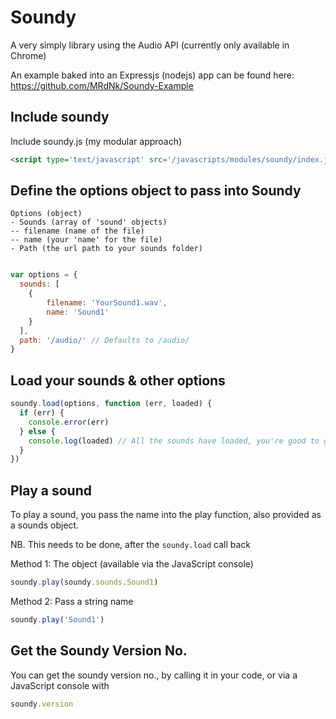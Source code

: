 Soundy
======

A very simply library using the Audio API (currently only available in Chrome)

An example baked into an Expressjs (nodejs) app can be found here: https://github.com/MRdNk/Soundy-Example

Include soundy
------------

Include soundy.js (my modular approach)
```html
<script type='text/javascript' src='/javascripts/modules/soundy/index.js'>
```

Define the options object to pass into Soundy
---------------------------------------------

```
Options (object)
- Sounds (array of 'sound' objects)
-- filename (name of the file)
-- name (your 'name' for the file)
- Path (the url path to your sounds folder)
```

```javascript

var options = {
  sounds: [
    {
        filename: 'YourSound1.wav',
        name: 'Sound1'
    }
  ],
  path: '/audio/' // Defaults to /audio/
}
```

Load your sounds & other options
--------------------------------

```javascript 
soundy.load(options, function (err, loaded) {
  if (err) {
    console.error(err)
  } else {
    console.log(loaded) // All the sounds have loaded, you're good to go
  }
})
```

Play a sound
------------

To play a sound, you pass the name into the play function, also provided as a sounds object.

NB. This needs to be done, after the ```soundy.load``` call back

Method 1: The object (available via the JavaScript console)
```javascript
soundy.play(soundy.sounds.Sound1)
```

Method 2: Pass a string name
```javascript
soundy.play('Sound1')
```

Get the Soundy Version No.
--------------------

You can get the soundy version no., by calling it in your code, or via a JavaScript console with

```javascript
soundy.version
```
